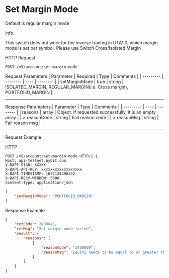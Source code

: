 # Set Margin Mode
Default is regular margin mode

info

This switch does not work for the inverse trading in UTA1.0, which margin mode is set per symbol. Please use Switch Cross/Isolated Margin

HTTP Request
```http
POST /v5/account/set-margin-mode
```

Request Parameters
| Parameter | Required | Type | Comments |
| --------- | -------- | ---- | -------- |
| setMarginMode | true | string | ISOLATED_MARGIN, REGULAR_MARGIN(i.e. Cross margin), PORTFOLIO_MARGIN |

---


Response Parameters
| Parameter | Type | Comments |
| --------- | ---- | -------- |
| reasons | array | Object. If requested successfully, it is an empty array |
| > reasonCode | string | Fail reason code |
| > reasonMsg | string | Fail reason msg |

---


Request Example

HTTP
 
  
```http
POST /v5/account/set-margin-mode HTTP/1.1
Host: api-testnet.bybit.com
X-BAPI-SIGN: XXXXX
X-BAPI-API-KEY: xxxxxxxxxxxxxxxxxx
X-BAPI-TIMESTAMP: 1672134396332
X-BAPI-RECV-WINDOW: 5000
Content-Type: application/json
```

```json
{
    "setMarginMode": "PORTFOLIO_MARGIN"
}
```

Response Example
```json
{
    "retCode": 3400045,
    "retMsg": "Set margin mode failed",
    "result": {
        "reasons": [
            {
                "reasonCode": "3400000",
                "reasonMsg": "Equity needs to be equal to or greater than 1000 USDC"
            }
        ]
    }
}
```

